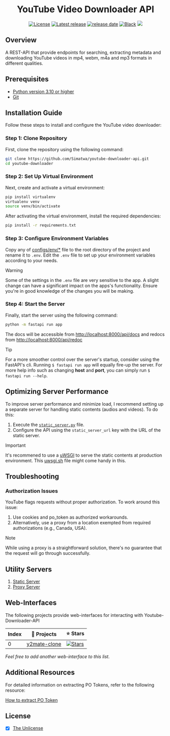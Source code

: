<h1 align="center">YouTube Video Downloader API</h1>


<p align="center">
<a href="LICENSE"><img alt="License" src="https://img.shields.io/static/v1?logo=license&color=Blue&message=Unlicense&label=License"/></a>
<a href="https://github.com/Simatwa/youtube-downloader-api/releases"><img src="https://img.shields.io/github/v/release/Simatwa/youtube-downloader-api?label=Release&logo=github" alt="Latest release"></img></a>
<a href="https://github.com/Simatwa/youtube-downloader-api/releases"><img src="https://img.shields.io/github/release-date/Simatwa/youtube-downloader-api?label=Release date&logo=github" alt="release date"></img></a>
<a href="https://github.com/psf/black"><img alt="Black" src="https://img.shields.io/badge/code%20style-black-000000.svg"/></a>
<a href="https://hits.seeyoufarm.com"><img src="https://hits.seeyoufarm.com/api/count/incr/badge.svg?url=https%3A%2F%2Fgithub.com/Simatwa/youtube-downloader-api"/></a>
</p>


## Overview

A REST-API that provide endpoints for searching, extracting metadata and downloading YouTube videos in mp4, webm, m4a and mp3 formats in different qualities.

## Prerequisites

- [Python version 3.10 or higher](https://python.org)
- [Git](https://git-scm.com/)

## Installation Guide

Follow these steps to install and configure the YouTube video downloader:

### Step 1: Clone Repository

First, clone the repository using the following command:

```sh
git clone https://github.com/Simatwa/youtube-downloader-api.git
cd youtube-downloader
```

### Step 2: Set Up Virtual Environment

Next, create and activate a virtual environment:

```sh
pip install virtualenv
virtualenv venv
source venv/bin/activate
```

After activating the virtual environment, install the required dependencies:

```sh
pip install -r requirements.txt
```

### Step 3: Configure Environment Variables

Copy any of [configs/env/*](../configs/env/) file to the root directory of the project and rename it to `.env`. Edit the `.env` file to set up your environment variables according to your needs.

> [!WARNING]
> Some of the settings in the `.env` file are very sensitive to the app. A slight change can have a significant impact on the apps's functionality. Ensure you're in good knowledge of the changes you will be making.

### Step 4: Start the Server

Finally, start the server using the following command:

```sh
python -m fastapi run app
```

The docs will be accessible from  <http://localhost:8000/api/docs> and redocs from <http://localhost:8000/api/redoc>

> [!TIP]
> For a more smoother control over the server's startup, consider using the FastAPI's cli.
> Running `$ fastapi run app` will equally fire-up the server.
> For more help info such as changing **host** and **port**, you can simply run `$ fastapi run --help`.

## Optimizing Server Performance

To improve server performance and minimize load, I recommend setting up a separate server for handling static contents (audios and videos). To do this:

1. Execute the [`static_server.py`](servers/static_server.py) file.
2. Configure the API using the `static_server_url` key with the URL of the static server.

> [!IMPORTANT]
> It's recommened to use a [uWSGI](https://uwsgi-docs.readthedocs.io/en/latest/) to serve the static contents at production environment. This [uwsgi.sh](uwsgi.sh) file might come handy in this.

## Troubleshooting

### Authorization Issues

YouTube flags requests without proper authorization. To work around this issue:

1. Use cookies and po_token as authorized workarounds.
2. Alternatively, use a proxy from a location exempted from required authorizations (e.g., Canada, USA).

> [!NOTE]
> While using a proxy is a straightforward solution, there's no guarantee that the request will go through successfully.

## Utility Servers

1. [Static Server](../servers/static.py)
2. [Proxy Server](../servers/proxy.py)

## Web-Interfaces

The following projects provide web-interfaces for interacting with Youtube-Downloader-API

| Index  |  🎁 Projects  | ⭐ Stars                       |
|--------| ------------- |-------------------------------|
| 0      | [y2mate-clone](https://github.com/Simatwa/y2mate-clone) |  [![Stars](https://img.shields.io/github/stars/Simatwa/y2mate-clone?style=flat-square&labelColor=343b41)](https://github.com/Simatwa/y2mate-clone/stargazers) |

_Feel free to add another web-interface to this list._

## Additional Resources

For detailed information on extracting PO Tokens, refer to the following resource:

[How to extract PO Token](https://github.com/yt-dlp/yt-dlp/wiki/Extractors#po-token-guide)

## License

- [x] [The Unlicense](LICENSE)
